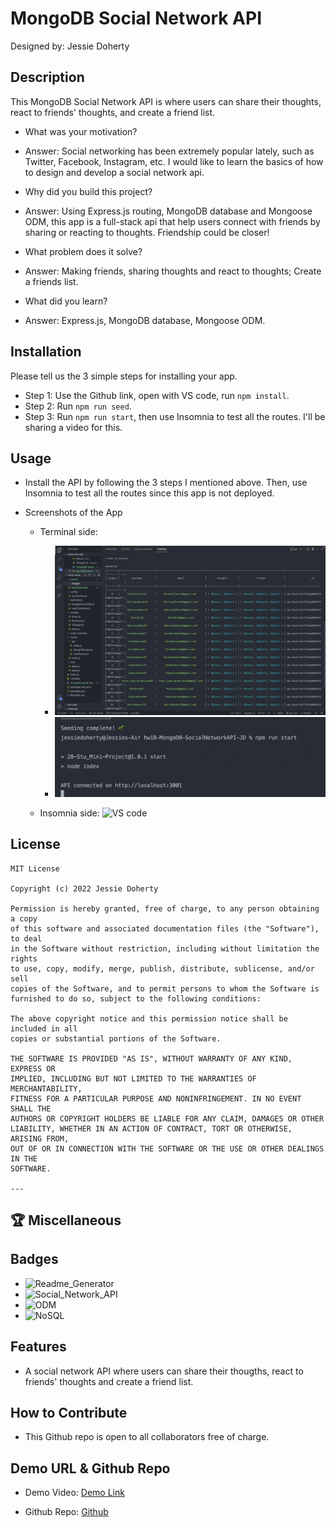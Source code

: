 # MongoDB Social Network API

Designed by: Jessie Doherty

## Description

This MongoDB Social Network API is where users can share their thoughts, react to friends' thoughts, and create a friend list.

- What was your motivation?
- Answer: Social networking has been extremely popular lately, such as Twitter, Facebook, Instagram, etc. I would like to learn the basics of how to design and develop a social network api.

- Why did you build this project?
- Answer: Using Express.js routing, MongoDB database and Mongoose ODM, this app is a full-stack api that help users connect with friends by sharing or reacting to thoughts. Friendship could be closer!

- What problem does it solve?
- Answer: Making friends, sharing thoughts and react to thoughts; Create a friends list.

- What did you learn?
- Answer: Express.js, MongoDB database, Mongoose ODM.

## Installation

Please tell us the 3 simple steps for installing your app.

- Step 1: Use the Github link, open with VS code, run `npm install`.
- Step 2: Run `npm run seed`.
- Step 3: Run `npm run start`, then use Insomnia to test all the routes. I'll be sharing a video for this.

## Usage

- Install the API by following the 3 steps I mentioned above. Then, use Insomnia to test all the routes since this app is not deployed.
- Screenshots of the App

  - Terminal side:

    - ![Seed](assets/images/seeding.png)
    - ![Start](assets/images/start.png)

  - Insomnia side:
    ![VS code](assets/images/queryscreen.png)

## License

    MIT License

    Copyright (c) 2022 Jessie Doherty

    Permission is hereby granted, free of charge, to any person obtaining a copy
    of this software and associated documentation files (the "Software"), to deal
    in the Software without restriction, including without limitation the rights
    to use, copy, modify, merge, publish, distribute, sublicense, and/or sell
    copies of the Software, and to permit persons to whom the Software is
    furnished to do so, subject to the following conditions:

    The above copyright notice and this permission notice shall be included in all
    copies or substantial portions of the Software.

    THE SOFTWARE IS PROVIDED "AS IS", WITHOUT WARRANTY OF ANY KIND, EXPRESS OR
    IMPLIED, INCLUDING BUT NOT LIMITED TO THE WARRANTIES OF MERCHANTABILITY,
    FITNESS FOR A PARTICULAR PURPOSE AND NONINFRINGEMENT. IN NO EVENT SHALL THE
    AUTHORS OR COPYRIGHT HOLDERS BE LIABLE FOR ANY CLAIM, DAMAGES OR OTHER
    LIABILITY, WHETHER IN AN ACTION OF CONTRACT, TORT OR OTHERWISE, ARISING FROM,
    OUT OF OR IN CONNECTION WITH THE SOFTWARE OR THE USE OR OTHER DEALINGS IN THE
    SOFTWARE.

    ---

## 🏆 Miscellaneous

## Badges

- ![Readme_Generator](https://img.shields.io/badge/Readme.md-Generator%20v1.0-blue)
- ![Social_Network_API](https://img.shields.io/badge/Social%20Network%20API-MongoDB-red)
- ![ODM](https://img.shields.io/badge/Social%20Network%20API-Mongoose%20ODM-yellow)
- ![NoSQL](https://img.shields.io/badge/NoSQL-MongoDB%20%26%20Mongoose%20ODM-yellowgreen)

## Features

- A social network API where users can share their thougths, react to friends' thoughts and create a friend list.

## How to Contribute

- This Github repo is open to all collaborators free of charge.

## Demo URL & Github Repo

- Demo Video:
  [Demo Link](https://drive.google.com/file/d/1PMw6HrfYfTd0uDhtfg4vlzsGgRSwDm-5/view)

- Github Repo:
  [Github](https://github.com/zhuzhu930/hw18-MongoDB-SocialNetworkAPI-JD)

